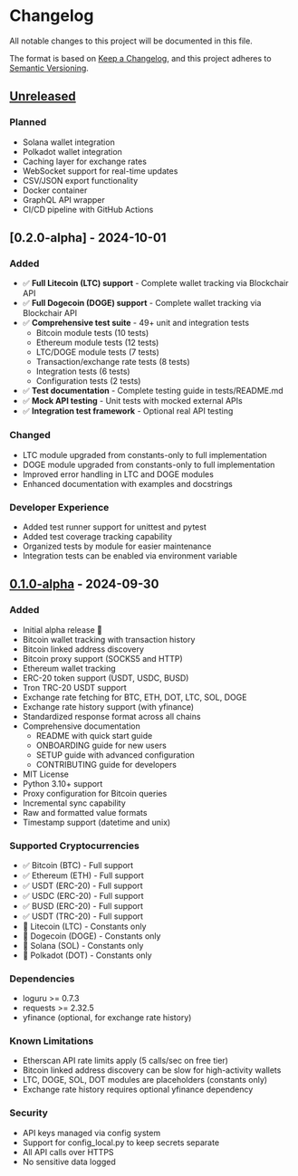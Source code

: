 # Changelog

All notable changes to this project will be documented in this file.

The format is based on [Keep a Changelog](https://keepachangelog.com/en/1.0.0/),
and this project adheres to [Semantic Versioning](https://semver.org/spec/v2.0.0.html).

## [Unreleased]

### Planned
- Solana wallet integration
- Polkadot wallet integration
- Caching layer for exchange rates
- WebSocket support for real-time updates
- CSV/JSON export functionality
- Docker container
- GraphQL API wrapper
- CI/CD pipeline with GitHub Actions

## [0.2.0-alpha] - 2024-10-01

### Added
- ✅ **Full Litecoin (LTC) support** - Complete wallet tracking via Blockchair API
- ✅ **Full Dogecoin (DOGE) support** - Complete wallet tracking via Blockchair API  
- ✅ **Comprehensive test suite** - 49+ unit and integration tests
  - Bitcoin module tests (10 tests)
  - Ethereum module tests (12 tests)
  - LTC/DOGE module tests (7 tests)
  - Transaction/exchange rate tests (8 tests)
  - Integration tests (6 tests)
  - Configuration tests (2 tests)
- ✅ **Test documentation** - Complete testing guide in tests/README.md
- ✅ **Mock API testing** - Unit tests with mocked external APIs
- ✅ **Integration test framework** - Optional real API testing

### Changed
- LTC module upgraded from constants-only to full implementation
- DOGE module upgraded from constants-only to full implementation
- Improved error handling in LTC and DOGE modules
- Enhanced documentation with examples and docstrings

### Developer Experience
- Added test runner support for unittest and pytest
- Added test coverage tracking capability
- Organized tests by module for easier maintenance
- Integration tests can be enabled via environment variable

## [0.1.0-alpha] - 2024-09-30

### Added
- Initial alpha release 🎉
- Bitcoin wallet tracking with transaction history
- Bitcoin linked address discovery
- Bitcoin proxy support (SOCKS5 and HTTP)
- Ethereum wallet tracking
- ERC-20 token support (USDT, USDC, BUSD)
- Tron TRC-20 USDT support
- Exchange rate fetching for BTC, ETH, DOT, LTC, SOL, DOGE
- Exchange rate history support (with yfinance)
- Standardized response format across all chains
- Comprehensive documentation
  - README with quick start guide
  - ONBOARDING guide for new users
  - SETUP guide with advanced configuration
  - CONTRIBUTING guide for developers
- MIT License
- Python 3.10+ support
- Proxy configuration for Bitcoin queries
- Incremental sync capability
- Raw and formatted value formats
- Timestamp support (datetime and unix)

### Supported Cryptocurrencies
- ✅ Bitcoin (BTC) - Full support
- ✅ Ethereum (ETH) - Full support
- ✅ USDT (ERC-20) - Full support
- ✅ USDC (ERC-20) - Full support
- ✅ BUSD (ERC-20) - Full support
- ✅ USDT (TRC-20) - Full support
- 🚧 Litecoin (LTC) - Constants only
- 🚧 Dogecoin (DOGE) - Constants only
- 🚧 Solana (SOL) - Constants only
- 🚧 Polkadot (DOT) - Constants only

### Dependencies
- loguru >= 0.7.3
- requests >= 2.32.5
- yfinance (optional, for exchange rate history)

### Known Limitations
- Etherscan API rate limits apply (5 calls/sec on free tier)
- Bitcoin linked address discovery can be slow for high-activity wallets
- LTC, DOGE, SOL, DOT modules are placeholders (constants only)
- Exchange rate history requires optional yfinance dependency

### Security
- API keys managed via config system
- Support for config_local.py to keep secrets separate
- All API calls over HTTPS
- No sensitive data logged

[Unreleased]: https://github.com/brendadeeznuts1111/crypto-manager/compare/v0.1.0-alpha...HEAD
[0.1.0-alpha]: https://github.com/brendadeeznuts1111/crypto-manager/releases/tag/v0.1.0-alpha


